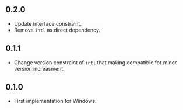 ## 0.2.0

* Update interface constraint.
* Remove `intl` as direct dependency.

## 0.1.1

* Change version constraint of `intl` that making compatible for minor version increasment.

## 0.1.0

* First implementation for Windows.
